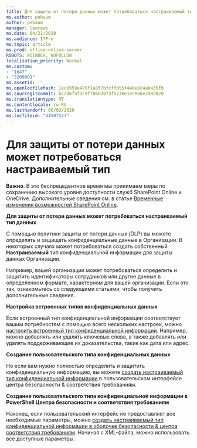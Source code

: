 ```yaml
---
title: Для защиты от потери данных может потребоваться настраиваемый тип
ms.author: pebaum
author: pebaum
manager: laurawi
ms.date: 04/21/2020
ms.audience: ITPro
ms.topic: article
ms.prod: office-online-server
ROBOTS: NOINDEX, NOFOLLOW
localization_priority: Normal
ms.custom:
- "1647"
- "3200001"
ms.assetid: ''
ms.openlocfilehash: 1ec8959a479f1a8f7bfcffb55f440e8c4ab435fb
ms.sourcegitcommit: bc7d6f4f3c9f7060d073f5130e1ec856e248d020
ms.translationtype: MT
ms.contentlocale: ru-RU
ms.lasthandoff: 06/02/2020
ms.locfileid: "44507527"
---
```

# <a name="dlp-might-need-a-custom-type"></a>Для защиты от потери данных может потребоваться настраиваемый тип

**Важно**. В это беспрецедентное время мы принимаем меры по сохранению высокого уровня доступности служб SharePoint Online и OneDrive. Дополнительные сведения см. в статье [Временные изменения возможностей SharePoint Online](https://aka.ms/ODSPAdjustments).

**Для защиты от потери данных может потребоваться настраиваемый тип данных**

С помощью политики защиты от потери данных (DLP) вы можете определять и защищать конфиденциальные данные в Организации. В некоторых случаях может потребоваться создать собственный **Настраиваемый** тип конфиденциальной информации для защиты данных Организации.

Например, вашей организации может потребоваться определить и защитить идентификаторы сотрудников или другие данные в определенном формате, характерном для вашей организации. Если это так, ознакомьтесь со следующими статьями, чтобы получить дополнительные сведения.
  
 **Настройка встроенных типов конфиденциальных данных**
  
Если встроенный тип конфиденциальной информации соответствует вашим потребностям с помощью всего нескольких настроек, можно [настроить встроенный тип конфиденциальной информации](https://docs.microsoft.com/microsoft-365/compliance/customize-a-built-in-sensitive-information-type). Например, можно добавлять или удалять ключевые слова, а также добавлять или удалять поддерживающие их доказательства, такие как дата или адрес.
  
 **Создание пользовательского типа конфиденциальных данных**
  
Но если вам нужно полностью определить и защитить конфиденциальную информацию, вы можете [создать настраиваемый тип конфиденциальной информации](https://docs.microsoft.com/microsoft-365/compliance/create-a-custom-sensitive-information-type) в пользовательском интерфейсе центра безопасности & соответствия требованиям.
  
**Создание пользовательского типа конфиденциальной информации в PowerShell Центра безопасности и соответствия требованиям**

Наконец, если пользовательский интерфейс не предоставляет все необходимые параметры, можно [создать настраиваемый тип конфиденциальной информации в оболочке безопасности & центра соответствия требованиям](https://docs.microsoft.com/microsoft-365/compliance/create-a-custom-sensitive-information-type-in-scc-powershell). Начиная с XML-файла, можно использовать все доступные параметры.
